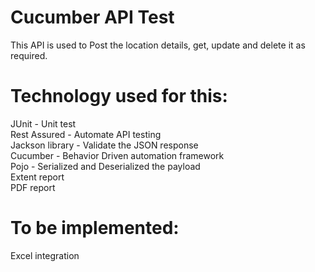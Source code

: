 # Cucumber API Test
This API is used to Post the location details, get, update and delete it as required.

Technology used for this:
=============================================================
JUnit - Unit test\
Rest Assured - Automate API testing\
Jackson library - Validate the JSON response\
Cucumber - Behavior Driven automation framework\
Pojo - Serialized and Deserialized the payload\
Extent report\
PDF report

To be implemented:
=============================================================
Excel integration
